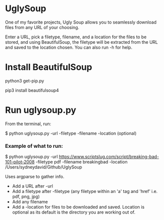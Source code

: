 # UglySoup

One of my favorite projects, Ugly Soup allows you to seamlessly download files from any URL of your choosing.

Enter a URL, pick a filetype, filename, and a location for the files to be stored, and using BeautifulSoup, the filetype will be extracted from the URL and saved to the location chosen. You can also run -h for help.

# Install BeautifulSoup

python3 get-pip.py

pip3 install beautifulsoup4

# Run uglysoup.py

From the terminal, run:

$ python uglysoup.py -url -filetype -filename -location (optional)

### Example of what to run:

$ python uglysoup.py -url https://www.scriptslug.com/script/breaking-bad-101-pilot-2008 -filetype pdf -filename breakingbad -location
/Users/sydneydavid/Github/UglySoup

Uses argparse to gather info.

- Add a URL after -url
- Add a filetype after -filetype (any filetype within an 'a' tag and 'href' i.e. pdf, png, jpg)
- Add any filename
- Add a -location for files to be downloaded and saved. Location is optional as its default is the directory you are working out of.
